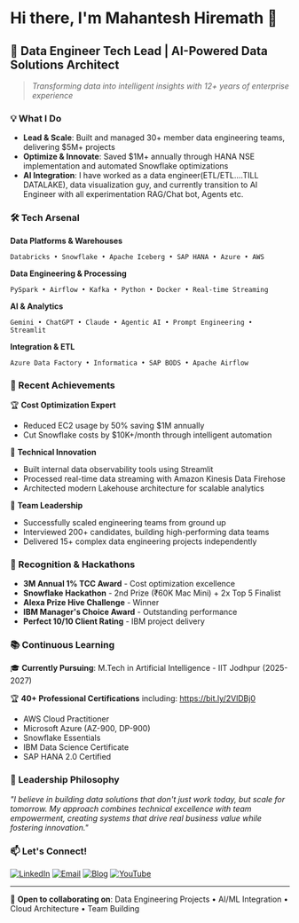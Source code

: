 # Hi there, I'm Mahantesh Hiremath 👋

## 🚀 Data Engineer Tech Lead | AI-Powered Data Solutions Architect

> *Transforming data into intelligent insights with 12+ years of enterprise experience*

### 💡 What I Do
- **Lead & Scale**: Built and managed 30+ member data engineering teams, delivering $5M+ projects
- **Optimize & Innovate**: Saved $1M+ annually through HANA NSE implementation and automated Snowflake optimizations
- **AI Integration**: I have worked as a data engineer(ETL/ETL....TILL DATALAKE), data visualization guy, and currently transition to AI Engineer with all experimentation RAG/Chat bot, Agents etc.

### 🛠️ Tech Arsenal

**Data Platforms & Warehouses**
```
Databricks • Snowflake • Apache Iceberg • SAP HANA • Azure • AWS
```

**Data Engineering & Processing**
```
PySpark • Airflow • Kafka • Python • Docker • Real-time Streaming
```

**AI & Analytics**
```
Gemini • ChatGPT • Claude • Agentic AI • Prompt Engineering • Streamlit
```

**Integration & ETL**
```
Azure Data Factory • Informatica • SAP BODS • Apache Airflow
```

### 🎯 Recent Achievements

🏆 **Cost Optimization Expert**
- Reduced EC2 usage by 50% saving $1M annually
- Cut Snowflake costs by $10K+/month through intelligent automation

🔧 **Technical Innovation**
- Built internal data observability tools using Streamlit
- Processed real-time data streaming with Amazon Kinesis Data Firehose
- Architected modern Lakehouse architecture for scalable analytics

👥 **Team Leadership**
- Successfully scaled engineering teams from ground up
- Interviewed 200+ candidates, building high-performing data teams
- Delivered 15+ complex data engineering projects independently

### 🏅 Recognition & Hackathons

- **3M Annual 1% TCC Award** - Cost optimization excellence
- **Snowflake Hackathon** - 2nd Prize (₹60K Mac Mini) + 2x Top 5 Finalist
- **Alexa Prize Hive Challenge** - Winner
- **IBM Manager's Choice Award** - Outstanding performance
- **Perfect 10/10 Client Rating** - IBM project delivery

### 📚 Continuous Learning

🎓 **Currently Pursuing**: M.Tech in Artificial Intelligence - IIT Jodhpur (2025-2027)

🏆 **40+ Professional Certifications** including:
  https://bit.ly/2VlDBj0
- AWS Cloud Practitioner
- Microsoft Azure (AZ-900, DP-900)
- Snowflake Essentials
- IBM Data Science Certificate
- SAP HANA 2.0 Certified

### 🌟 Leadership Philosophy

*"I believe in building data solutions that don't just work today, but scale for tomorrow. My approach combines technical excellence with team empowerment, creating systems that drive real business value while fostering innovation."*

### 📫 Let's Connect!

[![LinkedIn](https://img.shields.io/badge/LinkedIn-Connect-blue?style=flat-square&logo=linkedin)](https://linkedin.com/in/mahantesh-hiremath)
[![Email](https://img.shields.io/badge/Email-mahanteshimath@gmail.com-red?style=flat-square&logo=gmail)](mailto:mahanteshimath@gmail.com)
[![Blog](https://img.shields.io/badge/Blog-Medium-black?style=flat-square&logo=medium)](https://mahantesh-hiremath.medium.com)
[![YouTube](https://img.shields.io/badge/YouTube-Subscribe-red?style=flat-square&logo=youtube)](https://yt.openinapp.co/atozaboutdata)

---

💬 **Open to collaborating on**: Data Engineering Projects • AI/ML Integration • Cloud Architecture • Team Building


